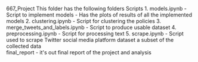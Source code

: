667_Project
This folder has the following folders 
    Scripts
        1. models.ipynb 
            - Script to implement models 
            - Has the plots of results of all the implemented models
        2. clustering.ipynb
            - Script for clustering the policies
        3. merge_tweets_and_labels.ipynb
            - Script to produce usable dataset 
        4. preprocessing.ipynb
            - Script for processing text
        5. scrape.ipynb
            - Script used to scrape Twitter social media platform
    dataset
        a subset of the collected data  
    final_report 
        - it's out final report of the project and analysis